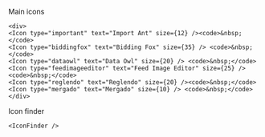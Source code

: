 Main icons

    <div>
    <Icon type="important" text="Import Ant" size={12} /><code>&nbsp;</code>
    <Icon type="biddingfox" text="Bidding Fox" size={35} /> <code>&nbsp;</code>
    <Icon type="dataowl" text="Data Owl" size={20} /> <code>&nbsp;</code>
    <Icon type="feedimageeditor" text="Feed Image Editor" size={25} /><code>&nbsp;</code>
    <Icon type="reglendo" text="Reglendo" size={20} /><code>&nbsp;</code> 
    <Icon type="mergado" text="Mergado" size={10} /> <code>&nbsp;</code>
    </div>

Icon finder

    <IconFinder />